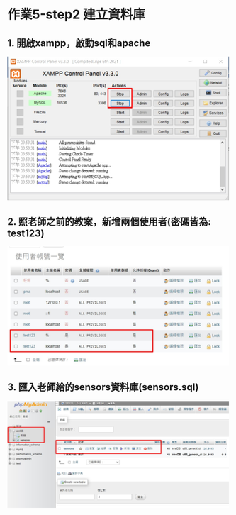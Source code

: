 # 作業5-step2 建立資料庫

## 1. 開啟xampp，啟動sql和apache
<img src="step2_1.jpg" alt="aiot" width="500"/>

## 2. 照老師之前的教案，新增兩個使用者(密碼皆為: test123)
<img src="step2_2.jpg" alt="aiot" width="500"/>

## 3.	匯入老師給的sensors資料庫(sensors.sql)
<img src="step2_3.jpg" alt="aiot" width="500"/>
